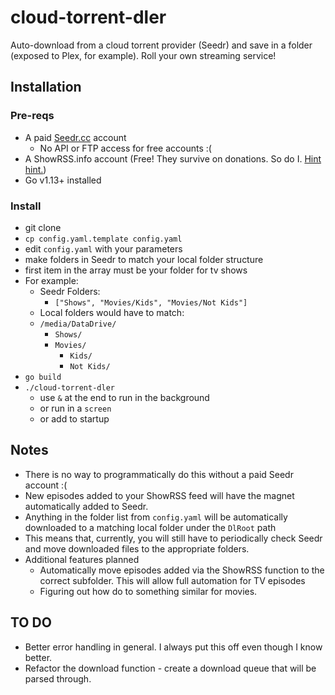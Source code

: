 # cloud-torrent-dler

Auto-download from a cloud torrent provider (Seedr) and save in a folder (exposed to Plex, for example). Roll your own streaming service!

## Installation

### Pre-reqs

- A paid [Seedr.cc](https://www.seedr.cc/?r=211) account
  - No API or FTP access for free accounts :(
- A ShowRSS.info account (Free! They survive on donations. So do I. [Hint hint.](paypal.me/jdale215))
- Go v1.13+ installed

### Install

- git clone
- `cp config.yaml.template config.yaml`
- edit `config.yaml` with your parameters
- make folders in Seedr to match your local folder structure
- first item in the array must be your folder for tv shows
- For example:
  - Seedr Folders:
    - `["Shows", "Movies/Kids", "Movies/Not Kids"]`
  - Local folders would have to match:
  - `/media/DataDrive/`
    - `Shows/`
    - `Movies/`
      - `Kids/`
      - `Not Kids/`
- `go build`
- `./cloud-torrent-dler`
  - use `&` at the end to run in the background
  - or run in a `screen`
  - or add to startup

## Notes

- There is no way to programmatically do this without a paid Seedr account :(
- New episodes added to your ShowRSS feed will have the magnet automatically added to Seedr.
- Anything in the folder list from `config.yaml` will be automatically downloaded to a matching local folder under the `DlRoot` path
- This means that, currently, you will still have to periodically check Seedr and move downloaded files to the appropriate folders.
- Additional features planned
  - Automatically move episodes added via the ShowRSS function to the correct subfolder. This will allow full automation for TV episodes
  - Figuring out how do to something similar for movies.


## TO DO

- Better error handling in general. I always put this off even though I know better. 
- Refactor the download function - create a download queue that will be parsed through. 
